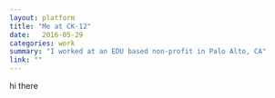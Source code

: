 ```yaml
---
layout: platform
title: "Me at CK-12"
date:   2016-05-29
categories: work
summary: "I worked at an EDU based non-profit in Palo Alto, CA"
link: ""
---
```

hi there